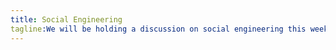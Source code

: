 ```yaml
---
title: Social Engineering
tagline:We will be holding a discussion on social engineering this week! Definition: (Social engineering, in the context of information security, refers to psychological manipulation of people into performing actions or divulging confidential information.)
---
```

